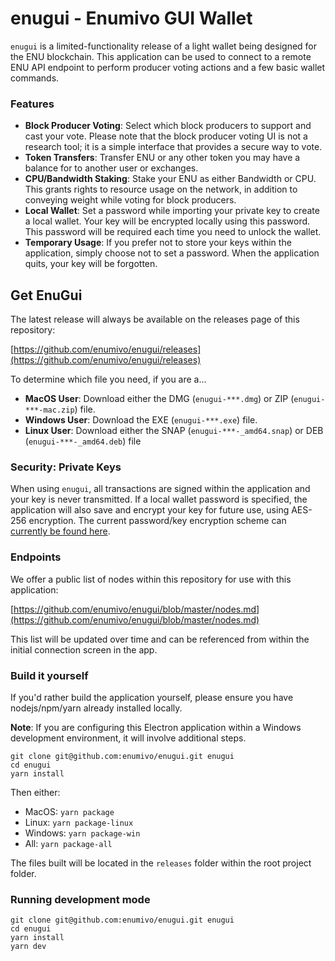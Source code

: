 # enugui - Enumivo GUI Wallet

`enugui` is a limited-functionality release of a light wallet being designed for the ENU blockchain. This application can be used to connect to a remote ENU API endpoint to perform producer voting actions and a few basic wallet commands.

### Features

- **Block Producer Voting**: Select which block producers to support and cast your vote. Please note that the block producer voting UI is not a research tool; it is a simple interface that provides a secure way to vote.
- **Token Transfers**: Transfer ENU or any other token you may have a balance for to another user or exchanges.
- **CPU/Bandwidth Staking**: Stake your ENU as either Bandwidth or CPU. This grants rights to resource usage on the network, in addition to conveying weight while voting for block producers.
- **Local Wallet**: Set a password while importing your private key to create a local wallet. Your key will be encrypted locally using this password. This password will be required each time you need to unlock the wallet.
- **Temporary Usage**: If you prefer not to store your keys within the application, simply choose not to set a password. When the application quits, your key will be forgotten.

## Get EnuGui

The latest release will always be available on the releases page of this repository:

[https://github.com/enumivo/enugui/releases](https://github.com/enumivo/enugui/releases)

To determine which file you need, if you are a...

- **MacOS User**: Download either the DMG (`enugui-***.dmg`) or ZIP (`enugui-***-mac.zip`) file.
- **Windows User**: Download the EXE (`enugui-***.exe`) file.
- **Linux User**: Download either the SNAP (`enugui-***-_amd64.snap`) or DEB (`enugui-***-_amd64.deb`) file

### Security: Private Keys

When using `enugui`, all transactions are signed within the application and your key is never transmitted. If a local wallet password is specified, the application will also save and encrypt your key for future use, using AES-256 encryption. The current password/key encryption scheme can [currently be found here](https://github.com/aaroncox/enugui/blob/master/app/shared/actions/wallet.js#L71-L86).

### Endpoints

We offer a public list of nodes within this repository for use with this application:

[https://github.com/enumivo/enugui/blob/master/nodes.md](https://github.com/enumivo/enugui/blob/master/nodes.md)

This list will be updated over time and can be referenced from within the initial connection screen in the app.

### Build it yourself

If you'd rather build the application yourself, please ensure you have nodejs/npm/yarn already installed locally.

**Note**: If you are configuring this Electron application within a Windows development environment, it will involve additional steps.

```
git clone git@github.com:enumivo/enugui.git enugui
cd enugui
yarn install
```

Then either:

- MacOS: `yarn package`
- Linux: `yarn package-linux`
- Windows: `yarn package-win`
- All: `yarn package-all`

The files built will be located in the `releases` folder within the root project folder.

### Running development mode

```
git clone git@github.com:enumivo/enugui.git enugui
cd enugui
yarn install
yarn dev
```

